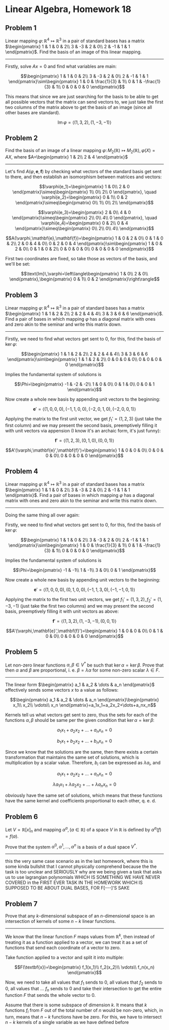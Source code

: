 # Linear Algebra, Homework 18

## Problem 1 

Linear mapping $\varphi\colon\mathbb{R}^4\mapsto\mathbb{R}^3$ in a pair of standard bases has a matrix $\begin{pmatrix}
    1 & 1 & 0 & 2\\
    3 & -3 & 2 & 0\\
    2 & -1 & 1 & 1
\end{pmatrix}$. Find the basis of an image of this linear mapping.

---

Firstly, solve $Ax=0$ and find what variables are main:

$$\begin{pmatrix}
    1 & 1 & 0 & 2\\
    3 & -3 & 2 & 0\\
    2 & -1 & 1 & 1
\end{pmatrix}\sim\begin{pmatrix}
    1 & 0 & \frac{1}{3} & 1\\
    0 & 1 & -\frac{1}{3} & 1\\
    0 & 0 & 0 & 0
\end{pmatrix}$$

This means that since we are just searching for the basis to be able to get all possible vectors that the matrix can send vectors to, we just take the first two columns of the matrix above to get the basis of an image (since all other bases are standard).

$$\text{Im}\,\varphi=\langle(1, 3, 2), (1, -3, -1)\rangle$$

## Problem 2

Find the basis of an image of a linear mapping $\varphi\colon M_2(\mathbb{R})\mapsto M_2(\mathbb{R}),\varphi(X)=AX$, where $A=\begin{pmatrix}
    1 & 2\\
    2 & 4
\end{pmatrix}$

---

Let's find $A(\varphi,\mathbf{e},\mathbf{f})$ by checking what vectors of the standard basis get sent to there, and then establish an isomorphism between matrices and vectors:

$$\varphi(e_1)=\begin{pmatrix}
    1 & 0\\
    2 & 0
\end{pmatrix}\simeq\begin{pmatrix}
    1\\
    0\\
    2\\
    0
\end{pmatrix}, \quad \varphi(e_2)=\begin{pmatrix}
    0 & 1\\
    0 & 2
\end{pmatrix}\simeq\begin{pmatrix}
    0\\
    1\\
    0\\
    2\\
\end{pmatrix}$$

$$\varphi(e_3)=\begin{pmatrix}
    2 & 0\\
    4 & 0
\end{pmatrix}\simeq\begin{pmatrix}
    2\\
    0\\
    4\\
    0
\end{pmatrix}, \quad \varphi(e_4)=\begin{pmatrix}
    0 & 2\\
    0 & 4
\end{pmatrix}\simeq\begin{pmatrix}
    0\\
    2\\
    0\\
    4\\
\end{pmatrix}$$


$$A(\varphi,\mathbf{e},\mathbf{f})=\begin{pmatrix}
    1 & 0 & 2 & 0\\
    0 & 1 & 0 & 2\\
    2 & 0 & 4 & 0\\
    0 & 2 & 0 & 4
\end{pmatrix}\sim\begin{pmatrix}
    1 & 0 & 2 & 0\\
    0 & 1 & 0 & 2\\
    0 & 0 & 0 & 0\\
    0 & 0 & 0 & 0
\end{pmatrix}$$

First two coordinates are fixed, so take those as vectors of the basis, and we'll be set:

$$\text{Im}\,\varphi=\left\langle\begin{pmatrix}
    1 & 0\\
    2 & 0\\
\end{pmatrix},\begin{pmatrix}
    0 & 1\\
    0 & 2
\end{pmatrix}\right\rangle$$

## Problem 3

Linear mapping $\varphi\colon\mathbb{R}^4\mapsto\mathbb{R}^3$ in a pair of standard bases has a matrix $\begin{pmatrix}
    1 & 1 & 2 & 2\\
    2 & 2 & 4 & 4\\
    3 & 3 & 6 & 6
\end{pmatrix}$. Find a pair of bases in which mapping $\varphi$ has a diagonal matrix with ones and zero akin to the seminar and write this matrix down.

---

Firstly, we need to find what vectors get sent to $0$, for this, find the basis of $\ker \varphi$:

$$\begin{pmatrix}
    1 & 1 & 2 & 2\\
    2 & 2 & 4 & 4\\
    3 & 3 & 6 & 6
\end{pmatrix}\sim\begin{pmatrix}
    1 & 1 & 2 & 2\\
    0 & 0 & 0 & 0\\
    0 & 0 & 0 & 0
\end{pmatrix}$$

Implies the fundamental system of solutions is 

$$\Phi=\begin{pmatrix}
    -1 & -2 & -2\\
    1 & 0 & 0\\
    0 & 1 & 0\\
    0 & 0 & 1
\end{pmatrix}$$

Now create a whole new basis by appending unit vectors to the beginning:

$$\mathbf{e}'=\langle(1,0,0,0),(-1,1,0,0),(-2,0,1,0),(-2,0,0,1)\rangle$$

Applying the matrix to the first unit vector, we get $f_1'=(1,2,3)$ (just take the first column) and we may present the second basis, preemptively filling it with unit vectors via appension (I know it's an archaic form, it's just funny):

$$\mathbf{f}'=\langle(1,2,3),(0,1,0),(0,0,1)\rangle$$

$$A'(\varphi,\mathbf{e}',\mathbf{f}')=\begin{pmatrix}
    1 & 0 & 0 & 0\\
    0 & 0 & 0 & 0\\
    0 & 0 & 0 & 0
\end{pmatrix}$$

## Problem 4

Linear mapping $\varphi\colon\mathbb{R}^4\mapsto\mathbb{R}^3$ in a pair of standard bases has a matrix $\begin{pmatrix}
    1 & 1 & 0 & 2\\
    3 & -3 & 2 & 0\\
    2 & -1 & 1 & 1
\end{pmatrix}$. Find a pair of bases in which mapping $\varphi$ has a diagonal matrix with ones and zero akin to the seminar and write this matrix down.

---

Doing the same thing all over again:

Firstly, we need to find what vectors get sent to $0$, for this, find the basis of $\ker \varphi$:

$$\begin{pmatrix}
    1 & 1 & 0 & 2\\
    3 & -3 & 2 & 0\\
    2 & -1 & 1 & 1
\end{pmatrix}\sim\begin{pmatrix}
    1 & 0 & \frac{1}{3} & 1\\
    0 & 1 & -\frac{1}{3} & 1\\
    0 & 0 & 0 & 0
\end{pmatrix}$$

Implies the fundamental system of solutions is 

$$\Phi=\begin{pmatrix}
    -1 & -1\\
    1 & -1\\
    3 & 0\\
    0 & 1
\end{pmatrix}$$

Now create a whole new basis by appending unit vectors to the beginning:

$$\mathbf{e}'=\langle(1,0,0,0),(0,1,0,0),(-1,1,3,0),(-1,-1,0,1)\rangle$$

Applying the matrix to the first two unit vectors, we get $f_1'=(1,3,2),f_2'=(1,-3,-1)$ (just take the first two columns) and we may present the second basis, preemptively filling it with unit vectors as above:

$$\mathbf{f}'=\langle(1,3,2),(1,-3,-1),(0,0,1)\rangle$$

$$A'(\varphi,\mathbf{e}',\mathbf{f}')=\begin{pmatrix}
    1 & 0 & 0 & 0\\
    0 & 1 & 0 & 0\\
    0 & 0 & 0 & 0
\end{pmatrix}$$

## Problem 5

Let non-zero linear functions $\alpha,\beta\in V^*$ be such that $\ker\alpha=\ker\beta$. Prove that then $\alpha$ and $\beta$ are proportional, i. e. $\beta=\lambda\alpha$ for some non-zero scalar $\lambda\in F$.

---

The linear form $\begin{pmatrix}
    a_1 & a_2 & \dots & a_n
\end{pmatrix}$ effectively sends some vectors $x$ to a value as follows:

$$\begin{pmatrix}
    a_1 & a_2 & \dots & a_n
\end{pmatrix}\begin{pmatrix}
    x_1\\
    x_2\\
    \vdots\\
    x_n
\end{pmatrix}=a_1x_1+a_2x_2+\dots+a_nx_n$$

Kernels tell us what vectors get sent to zero, thus the sets for each of the functions $\alpha,\beta$ should be same per the given condition that $\ker\alpha=\ker\beta$:

$$a_1x_1+a_2x_2+\dots+a_nx_n=0$$

$$b_1x_1+b_2x_2+\dots+b_nx_n=0$$

Since we know that the solutions are the same, then there exists a certain transformation that maintains the same set of solutions, which is multiplication by a scalar value. Therefore, $b_i$ can be expressed as $\lambda a_i$, and

$$a_1x_1+a_2x_2+\dots+a_nx_n=0$$

$$\lambda a_1x_1+\lambda a_2x_2+\dots+\lambda a_nx_n=0$$

obviously have the same set of solutions, which means that these functions have the same kernel and coefficients proportional to each other, q. e. d.

## Problem 6

Let $V=\mathbb{R}[x]_n$ and mapping $\alpha^a, (a\in\mathbb{R})$ of a space $V$ in $\mathbb{R}$ is defined by $\alpha^a(f)=f(a)$.

Prove that the system $\alpha^0,\alpha^1,\dots,\alpha^n$ is a basis of a dual space $V^*$.

---

this the very same case scenario as in the last homework, where this is some kinda bullshit that I cannot physically comprehend because the the task is too unclear and SERIOUSLY why are we being given a task that asks us to use lagrangian polynomials WHICH IS SOMETHING WE HAVE NEVER COVERED in the FIRST EVER TASK IN THE HOMEWORK WHICH IS SUPPOSED TO BE ABOUT DUAL BASES, FOR F[---]'S SAKE 

## Problem 7

Prove that any $k$-dimensional subspace of an $n$-dimensional space is an intersection of kernels of some $n-k$ linear functions.

---

We know that the linear function $F$ maps values from $\mathbb{R}^k$, then instead of treating it as a function applied to a vector, we can treat it as a set of functions that send each coordinate of a vector to zero.

Take function applied to a vector and split it into multiple:

$$F(\textbf{x})=\begin{pmatrix}
    f_1(x_1)\\
    f_2(x_2)\\
    \vdots\\
    f_n(x_n)
\end{pmatrix}$$

Now, we need to take all values that $f_1$ sends to $0$, all values that $f_2$ sends to $0$, all values that ... $f_n$ sends to $0$ and take their intersection to get the entire function $F$ that sends the whole vector to $0$.

Assume that there is some subspace of dimension $k$. It means that $k$ functions $f_i$ from $F$ out of the total number of $n$ would be non-zero, which, in turn, means that $n-k$ functions have be zero. For this, we have to intersect $n-k$ kernels of a single variable as we have defined before  